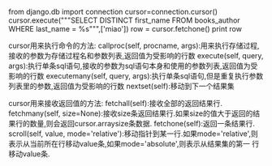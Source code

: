 from django.db import connection
cursor=connection.cursor()
cursor.execute("""SELECT DISTINCT first_name FROM books_author WHERE last_name = %s""",['miao'])
row = cursor.fetchone()
print row

cursor用来执行命令的方法:
callproc(self, procname, args):用来执行存储过程,接收的参数为存储过程名和参数列表,返回值为受影响的行数
execute(self, query, args):执行单条sql语句,接收的参数为sql语句本身和使用的参数列表,返回值为受影响的行数
executemany(self, query, args):执行单条sql语句,但是重复执行参数列表里的参数,返回值为受影响的行数
nextset(self):移动到下一个结果集

cursor用来接收返回值的方法:
fetchall(self):接收全部的返回结果行.
fetchmany(self, size=None):接收size条返回结果行.如果size的值大于返回的结果行的数量,则会返回cursor.arraysize条数据.
fetchone(self):返回一条结果行.
scroll(self, value, mode='relative'):移动指针到某一行.如果mode='relative',则表示从当前所在行移动value条,如果mode='absolute',则表示从结果集的第一 行移动value条.
